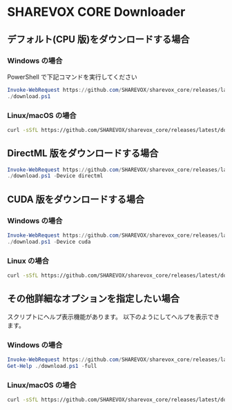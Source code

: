 # SHAREVOX CORE Downloader

<a id="default"></a>
<a id="cpu"></a>

## デフォルト(CPU 版)をダウンロードする場合

### Windows の場合

PowerShell で下記コマンドを実行してください

```PowerShell
Invoke-WebRequest https://github.com/SHAREVOX/sharevox_core/releases/latest/download/download.ps1 -OutFile ./download.ps1
./download.ps1
```

### Linux/macOS の場合

```bash
curl -sSfL https://github.com/SHAREVOX/sharevox_core/releases/latest/download/download.sh | bash -s
```

<a id="directml"></a>

## DirectML 版をダウンロードする場合

```PowerShell
Invoke-WebRequest https://github.com/SHAREVOX/sharevox_core/releases/latest/download/download.ps1 -OutFile ./download.ps1
./download.ps1 -Device directml
```

<a id="cuda"></a>

## CUDA 版をダウンロードする場合

### Windows の場合

```PowerShell
Invoke-WebRequest https://github.com/SHAREVOX/sharevox_core/releases/latest/download/download.ps1 -OutFile ./download.ps1
./download.ps1 -Device cuda
```

### Linux の場合

```bash
curl -sSfL https://github.com/SHAREVOX/sharevox_core/releases/latest/download/download.sh | bash -s -- --device cuda
```

<a id="help"></a>

## その他詳細なオプションを指定したい場合

スクリプトにヘルプ表示機能があります。
以下のようにしてヘルプを表示できます。

### Windows の場合

```PowerShell
Invoke-WebRequest https://github.com/SHAREVOX/sharevox_core/releases/latest/download/download.ps1 -OutFile ./download.ps1
Get-Help ./download.ps1 -full
```

### Linux/macOS の場合

```bash
curl -sSfL https://github.com/SHAREVOX/sharevox_core/releases/latest/download/download.sh | bash -s -- --help
```
